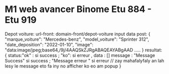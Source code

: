 # M1 web avancer Binome Etu 884 - Etu 919
Depot voiture:
url-front: domain-front/depot-voiture
input data post:
  {
    "marque_voiture": "Mercedes-benz",
    "model_voiture": "Sprinter 312",
    "date_deposition": "2022-01-10",
    "image": "data:image/jpeg;base64,/9j/4AAQSkZJRgABAQEAYABgAAD .....
  }
resultat: {
  status:"ok" : si success ; "ko": si erreur ,
  data : []
  message : "Message Success" si success ; "Message erreur " si erreur  // zay mahafalyfaly an lah lesy le message eto fa iny no afficher ko eo am popup 
}


